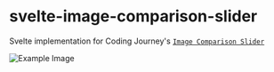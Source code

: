 # svelte-image-comparison-slider

Svelte implementation for Coding Journey's [`Image Comparison Slider`](https://codepen.io/Coding_Journey/pen/QWdQraQ)

![Example Image](https://raw.githubusercontent.com/ivandrew05/svelte-image-comparison-slider/main/static/example1.jpg)
